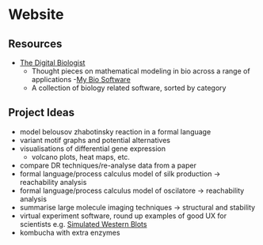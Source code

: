 # Website

## Resources
- [The Digital Biologist](https://www.digitalbiologist.com)
  - Thought pieces on mathematical modeling in bio across a range of applications
-[My Bio Software](https://mybiosoftware.com/)
  - A collection of biology related software, sorted by category

## Project Ideas
- model belousov zhabotinsky reaction in a formal language
- variant motif graphs and potential alternatives
- visualisations of differential gene expression
  - volcano plots, heat maps, etc.
- compare DR techniques/re-analyse data from a paper
- formal language/process calculus model of silk production -> reachability analysis
- formal language/process calculus model of oscilatore -> reachability analysis
- summarise large molecule imaging techniques -> structural and stability
- virtual experiment software, round up examples of good UX for scientists e.g. [Simulated Western Blots](https://www.digitalbiologist.com/blog/2015/11/the-central-role-of-user-experience-design-in-scientific-modeling.html)
- kombucha with extra enzymes
